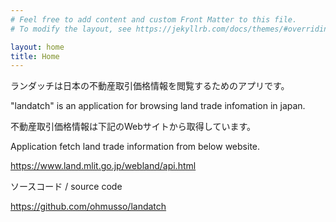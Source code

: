 ```yaml
---
# Feel free to add content and custom Front Matter to this file.
# To modify the layout, see https://jekyllrb.com/docs/themes/#overriding-theme-defaults

layout: home
title: Home
---
```



ランダッチは日本の不動産取引価格情報を閲覧するためのアプリです。

"landatch" is an application for browsing land trade infomation in japan.

不動産取引価格情報は下記のWebサイトから取得しています。

Application fetch land trade information from below website.

<https://www.land.mlit.go.jp/webland/api.html>

ソースコード / source code

<https://github.com/ohmusso/landatch>

